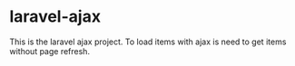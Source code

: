 # laravel-ajax
This is the laravel ajax project. To load items with ajax is need to get items without page refresh.

